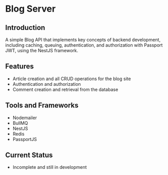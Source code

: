 # Blog Server

## Introduction
A simple Blog API that implements key concepts of backend development, including caching, queuing, authentication, and authorization with Passport JWT, using the NestJS framework.

## Features
- Article creation and all CRUD operations for the blog site
- Authentication and authorization
- Comment creation and retrieval from the database

## Tools and Frameworks
- Nodemailer
- BullMQ
- NestJS
- Redis
- PassportJS

## Current Status
- Incomplete and still in development